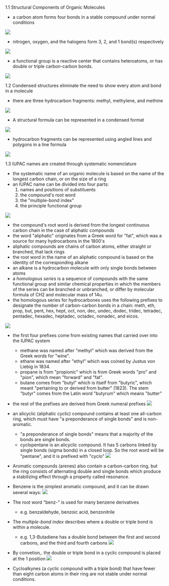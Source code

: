 
1.1 Structural Components of Organic Molecules

- a carbon atom forms four bonds in a stable compound under normal conditions

![](Chemistry/Organic%20Chemistry/images/chapter%201/carbon-bonds.png)
- nitrogen, oxygen, and the halogens form 3, 2, and 1 bond(s) respectively

![](Chemistry/Organic%20Chemistry/images/chapter%201/nitrogen-oxygen-halogen-bonding.png)

- a functional group is a reactive center that contains heteroatoms, or has double or triple carbon-carbon bonds.

![](Chemistry/Organic%20Chemistry/images/chapter%201/1-functional-groups-most-important-e1549298490785.gif)

1.2 Condensed structures eliminate the need to show every atom and bond in a molecule

- there are three hydrocarbon fragments: methyl, methylene, and methine

![](Chemistry/Organic%20Chemistry/images/chapter%201/hydrocarbon-fragments.png)

- A structural formula can be represented in a condensed format

![](Chemistry/Organic%20Chemistry/images/chapter%201/structural-formula-to-condensed-format.png)

- hydrocarbon fragments can be represented using angled lines and polygons in a line formula

![](Chemistry/Organic%20Chemistry/images/chapter%201/line-structure.png)

1.3 IUPAC names are created through systematic nomenclature

- the systematic name of an organic molecule is based on the name of the longest carbon chain, or on the size of a ring
- an IUPAC name can be divided into four parts:
	1) names and positions of substituents
	2) the compound's root word
	3) the "multiple-bond index"
	4) the principle functional group

![](Chemistry/Organic%20Chemistry/images/chapter%201/iupac-nomenclature-fields.png)

- the compound's root word is derived from the longest continuous carbon chain in the case of aliphatic compounds
- the word "aliphatic" originates from a Greek word for "fat", which was a source for many hydrocarbons in the 1800's
- aliphatic compounds are chains of carbon atoms, either straight or branched, that lack rings
- the root word in the name of an aliphatic compound is based on the identity of the corresponding alkane
- an alkane is a hydrocarbon molecule with only single bonds between atoms
- a *homologous series* is a sequence of compounds with the same functional group and similar chemical properties in which the members of the series can be branched or unbranched, or differ by molecular formula of CH2 and molecular mass of 14u.
- the homologous series for hydrocarbones uses the following prefixes to designate the number of carbon-carbon bonds in a chain: 
	meth, eth, prop, but, pent, hex, hept, oct, non, dec, undec, dodec, tridec, tetradec, pentadec, hexadec, heptadec, octadec, nonadec, and eicos.

![](Chemistry/Organic%20Chemistry/images/chapter%201/alkane-nomenclature-the-rules-l.jpg)

- the first four prefixes come from existing names that carried over into the IUPAC system
	- methane was named after "methyl" which was derived  from the Greek words for "wine".
	- ethane was named after "ethyl" which was coined by Justus von Liebig in 1834.
	- propane is from "propionic" which is from Greek words "pro" and "pion", which mean "forward" and "fat".
	- butane comes from "butyl" which is itself from "butyric", which meant "pertaining to or derived from butter" (1823). The stem "butyr" comes from the Latin word "butyrum" which means "butter"
- the rest of the prefixes are derived from Greek numeral prefixes
![](Chemistry/Organic%20Chemistry/images/chapter%201/Pasted%20image%2020230131035204.png)
- an alicyclic (aliphatic cyclic) compound contains at least one all-carbon ring, which must have "a preponderance of single bonds" and is non-aromatic.
	- "a preponderance of single bonds" means that a majority of the bonds are single bonds.
	- cyclopentane is an alicyclic compound. It has 5 carbons linked by single bonds (sigma bonds) in a closed loop. So the root word will be "pentane", and it is prefixed with "cyclo"
	![](Chemistry/Organic%20Chemistry/images/chapter%201/Pasted%20image%2020230131040735.png)
- Aromatic compounds (arenes) also contain a carbon-carbon ring, but the ring consists of alternating double and single bonds which produce a stabilizing effect through a property called resonance.
- Benzene is the simplest aromatic compound, and it can be drawn several ways:
![](Chemistry/Organic%20Chemistry/images/chapter%201/Pasted%20image%2020230131043853.png)
-  The root word "benz-" is used for many benzene derivatives
	- e.g. benzaldehyde, benzoic acid, benzonitrile
- The *multiple-bond index* describes where a double or triple bond is within a molecule.
	- e.g. 1,3-Butadiene has a double bond between the first and second carbons, and the third and fourth carbons
![](Chemistry/Organic%20Chemistry/images/chapter%201/Pasted%20image%2020230131045357.png)

- By convetion,. the double or triple bond in a cyclic compound is placed at the 1 position
![](Chemistry/Organic%20Chemistry/images/chapter%201/Pasted%20image%2020230131045856.png)

- Cycloalkynes (a cyclic compound with a triple bond) that have fewer than eight carbon atoms in their ring are not stable under normal conditions.

